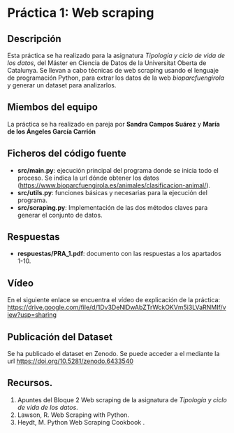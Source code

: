 # Práctica 1: Web scraping

## Descripción

Esta práctica se ha realizado para la asignatura _Tipología y ciclo de vida de los datos_, del Máster en Ciencia de Datos de la Universitat Oberta de Catalunya. Se llevan a cabo técnicas de web scraping usando el lenguaje de programación Python, para extrar los datos de la web _bioparcfuengirola_ y generar un dataset para analizarlos.

## Miembos del equipo

La práctica se ha realizado en pareja por **Sandra Campos Suárez** y **María de los Ángeles García Carrión**

## Ficheros del código fuente

* **src/main.py**: ejecución principal del programa donde se inicia todo el proceso. Se indica la url dónde obtener los datos (https://www.bioparcfuengirola.es/animales/clasificacion-animal/).
* **src/utils.py**: funciones básicas y necesarias para la ejecución del programa.
* **src/scraping.py**: Implementación de las dos métodos claves para generar el conjunto de datos.

## Respuestas

* **respuestas/PRA_1.pdf**: documento con las respuestas a los apartados 1-10.

## Vídeo

En el siguiente enlace se encuentra el vídeo de explicación de la práctica:
https://drive.google.com/file/d/1Dv3DeNlDwAbZTrWckOKVm5i3LVaRNMIf/view?usp=sharing

## Publicación del Dataset

Se ha publicado el dataset en Zenodo. Se puede acceder a el mediante la url https://doi.org/10.5281/zenodo.6433540

## Recursos.

1. Apuntes del Bloque 2 Web scraping de la asignatura de _Tipología y ciclo de vida de los datos_.
2. Lawson, R. Web Scraping with Python.
3. Heydt, M. Python Web Scraping Cookbook .
